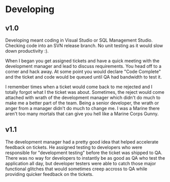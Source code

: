 # Developing

## v1.0

Developing meant coding in Visual Studio or SQL Management Studio. Checking code into an SVN release branch. No unit testing as it would slow down productivity :).

When I began you get assigned tickets and have a quick meeting with the development manager and lead to discuss requirements. You head off to a corner and hack away. At some point you would declare "Code Complete" and the ticket and code would be queued until QA had bandwidth to test it.

I remember times when a ticket would come back to me rejected and I totally forgot what I the ticket was about. Sometimes, the reject would come attached with wrath of the development manager which didn't do much to make me a better part of the team. Being a senior developer, the wrath or anger from a manager didn't do much to change me. I was a Marine there aren't too many mortals that can give you hell like a Marine Corps Gunny. 

## v1.1

The development manager had a pretty good idea that helped accelerate feedback on tickets. He assigned testing to developers who were responsible for "development testing" before the ticket was shipped to QA. There was no way for developers to instantly be as good as QA who test the application all day, but developer testers were able to catch those major functional glitches that would sometimes creep accross to QA while providing quicker feedback on the tickets.
